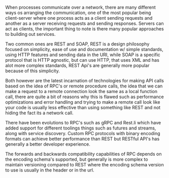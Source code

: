 When processes communicate over a network, there are many different ways os arranging the communication, one of the most popular being client-server where one process acts as a client sending requests and another as a server receiving requests and sending responses. Servers can act as clients, the important thing to note is there many popular approaches to building out services. 

Two common ones are REST and SOAP, REST is a design philosophy focused on simplicity, ease of use and documentation w/ simple standards, using HTTP features and sending data in the URI, while SOAP is a specific protocol that is HTTP agnostic, but can use HTTP, that uses XML and has alot more complex standards, REST Api's are generally more popular because of this simplicity.

Both however are the latest incarnation of technologies for making API calls based on the idea of RPC's or remote procedure calls, the idea that we can make a request to a remote connection look the same as a local function call, there are quite a bit of reasons why this is flawed such as performance optimizations and error handling and trying to make a remote call look like your code is usually less effective than using something like REST and not hiding the fact its a network call.

There have been evolutions to RPC's such as gRPC and Rest.li which have added support for different toolings things such as futures and streams, along with service discovery. Custom RPC protocols with binary encoding formats can achieve better performance than REST but RESTful API's has generally a better developer experience. 

The forwards and backwards compatibility capabilities of RPC depends on the encoding schema's supported, but generally is more complex to maintain versioning compared to REST where the encoding schema version to use is usually in the header or in the url. 